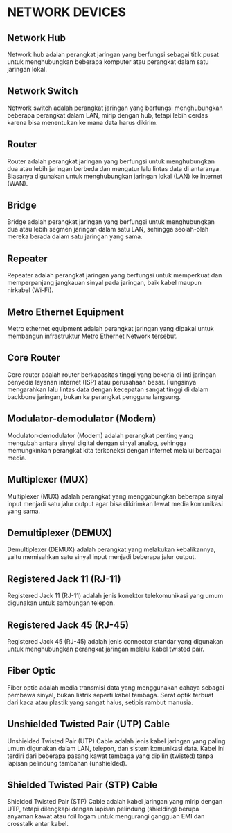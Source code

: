 # NETWORK DEVICES

## Network Hub

Network hub adalah perangkat jaringan yang berfungsi sebagai titik pusat untuk menghubungkan beberapa komputer atau perangkat dalam satu jaringan lokal.

## Network Switch

Network switch adalah perangkat jaringan yang berfungsi menghubungkan beberapa perangkat dalam LAN, mirip dengan hub, tetapi lebih cerdas karena bisa menentukan ke mana data harus dikirim.

## Router

Router adalah perangkat jaringan yang berfungsi untuk menghubungkan dua atau lebih jaringan berbeda dan mengatur lalu lintas data di antaranya. Biasanya digunakan untuk menghubungkan jaringan lokal (LAN) ke internet (WAN).

## Bridge

Bridge adalah perangkat jaringan yang berfungsi untuk menghubungkan dua atau lebih segmen jaringan dalam satu LAN, sehingga seolah-olah mereka berada dalam satu jaringan yang sama.

## Repeater

Repeater adalah perangkat jaringan yang berfungsi untuk memperkuat dan memperpanjang jangkauan sinyal pada jaringan, baik kabel maupun nirkabel (Wi-Fi).

## Metro Ethernet Equipment

Metro ethernet equipment adalah perangkat jaringan yang dipakai untuk membangun infrastruktur Metro Ethernet Network tersebut.

## Core Router

Core router adalah router berkapasitas tinggi yang bekerja di inti jaringan penyedia layanan internet (ISP) atau perusahaan besar.
Fungsinya mengarahkan lalu lintas data dengan kecepatan sangat tinggi di dalam backbone jaringan, bukan ke perangkat pengguna langsung.

## Modulator-demodulator (Modem)

Modulator-demodulator (Modem) adalah perangkat penting yang mengubah antara sinyal digital dengan sinyal analog, sehingga memungkinkan perangkat kita terkoneksi dengan internet melalui berbagai media.

## Multiplexer (MUX)

Multiplexer (MUX) adalah perangkat yang menggabungkan beberapa sinyal input menjadi satu jalur output agar bisa dikirimkan lewat media komunikasi yang sama.

## Demultiplexer (DEMUX)

Demultiplexer (DEMUX) adalah perangkat yang melakukan kebalikannya, yaitu memisahkan satu sinyal input menjadi beberapa jalur output.

## Registered Jack 11 (RJ-11)

Registered Jack 11 (RJ-11) adalah jenis konektor telekomunikasi yang umum digunakan untuk sambungan telepon.

## Registered Jack 45 (RJ-45)

Registered Jack 45 (RJ-45) adalah jenis connector standar yang digunakan untuk menghubungkan perangkat jaringan melalui kabel twisted pair.

## Fiber Optic

Fiber optic adalah media transmisi data yang menggunakan cahaya sebagai pembawa sinyal, bukan listrik seperti kabel tembaga. Serat optik terbuat dari kaca atau plastik yang sangat halus, setipis rambut manusia.

## Unshielded Twisted Pair (UTP) Cable

Unshielded Twisted Pair (UTP) Cable adalah jenis kabel jaringan yang paling umum digunakan dalam LAN, telepon, dan sistem komunikasi data. Kabel ini terdiri dari beberapa pasang kawat tembaga yang dipilin (twisted) tanpa lapisan pelindung tambahan (unshielded).

## Shielded Twisted Pair (STP) Cable


Shielded Twisted Pair (STP) Cable adalah kabel jaringan yang mirip dengan UTP, tetapi dilengkapi dengan lapisan pelindung (shielding) berupa anyaman kawat atau foil logam untuk mengurangi gangguan EMI dan crosstalk antar kabel.